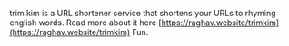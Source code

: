 trim.kim is a URL shortener service that shortens your URLs to rhyming english words. 
Read more about it here [https://raghav.website/trimkim](https://raghav.website/trimkim)
Fun.
